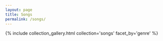 ```yaml
---
layout: page
title: Songs
permalink: /songs/
---
```


{% include collection_gallery.html collection='songs' facet_by='genre' %}
